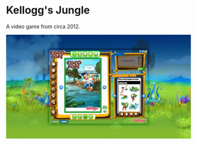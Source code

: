 # **Kellogg's Jungle**

A video game from circa 2012.

![alt_text](https://github.com/tarik-celik/Kelloggs-Jungle/blob/main/Kellogs-Jungle01.png)
